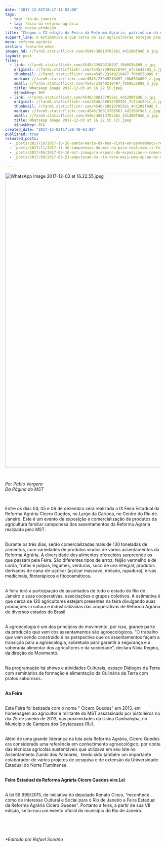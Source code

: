 ```yaml
---
date: "2017-12-03T18:37:11-02:00"
tags:
  - tag: rio-de-janeiro
  - tag: feira-da-reforma-agrária
  - tag: nossa-produção
title: "Chegou a IX edição da Feira da Reforma Agrária, patrimônio da cidade do Rio de Janeiro"
support_line: A estimativa é que cerca de 120 agricultores estejam presentes na feira divulgando suas produções in natura e industrializadas.
menu: reforma agrária
section: featured-news
images_hd: //farm5.staticflickr.com/4546/38813705561_4d1209f9d6_b.jpg
layout: post
files:
  - link: //farm5.staticflickr.com/4545/23949210497_f0b053b809_b.jpg
    original: //farm5.staticflickr.com/4545/23949210497_6fcb642792_o.jpg
    thumbnail: //farm5.staticflickr.com/4545/23949210497_f0b053b809_t.jpg
    medium: //farm5.staticflickr.com/4545/23949210497_f0b053b809_z.jpg
    small: //farm5.staticflickr.com/4545/23949210497_f0b053b809_n.jpg
    title: WhatsApp Image 2017-12-03 at 16.22.55.jpeg
    $$hashKey: 0HY
  - link: //farm5.staticflickr.com/4546/38813705561_4d1209f9d6_b.jpg
    original: //farm5.staticflickr.com/4546/38813705561_7c124e3d1c_o.jpg
    thumbnail: //farm5.staticflickr.com/4546/38813705561_4d1209f9d6_t.jpg
    medium: //farm5.staticflickr.com/4546/38813705561_4d1209f9d6_z.jpg
    small: //farm5.staticflickr.com/4546/38813705561_4d1209f9d6_n.jpg
    title: WhatsApp Image 2017-12-03 at 16.22.55 (2).jpeg
    $$hashKey: 0IA
created_date: "2017-12-03T17:50:48-03:00"
published: true
releated_posts:
  - _posts/2017/10/2017-10-26-santa-maria-da-boa-vista-em-pernambuco-recebe-i-feira-da-reforma-agraria.md
  - _posts/2017/11/2017-11-30-camponeses-do-mst-no-para-realizam-ii-feira-da-reforma-agraria.md
  - _posts/2017/08/2017-08-16-mst-inaugura-espaco-de-exposicao-e-comercializacao-de-produtos-da-reforma-agraria-no-rio-de-janeiro.md
  - _posts/2017/08/2017-08-21-populacao-do-rio-tera-mais-uma-opcao-de-consumo-de-alimentos-saudaveis.md

---
```

<p><img alt="WhatsApp Image 2017-12-03 at 16.22.55.jpeg" height="951" src="//farm5.staticflickr.com/4545/23949210497_f0b053b809_b.jpg" width="700" /></p>

<p>&nbsp;</p>

<p><em>Por Pablo Vergara<br />
Da P&aacute;gina do MST</em></p>

<p>&nbsp;</p>

<p>Entre os dias 04, 05 e 06 de dezembro ser&aacute; realizada a IX Feira Estadual da Reforma Agr&aacute;ria C&iacute;cero Guedes, no Largo da Carioca, no Centro do Rio de Janeiro. Este &eacute; um evento de exposi&ccedil;&atilde;o e comercializa&ccedil;&atilde;o de produtos da agricultura familiar camponesa dos assentamentos da Reforma Agr&aacute;ria realizado pelo&nbsp;MST.</p>

<p><br />
Durante os tr&ecirc;s dias, ser&atilde;o comercializadas mais de 130 toneladas de alimentos, com variedades de produtos vindos de v&aacute;rios assentamentos da Reforma Agr&aacute;ria. A diversidade dos alimentos oferecidos surpreende os que passam pela Feira. S&atilde;o diferentes tipos de arroz, feij&atilde;o vermelho e de corda, frutas e polpas, legumes, verduras, suco de uva integral, produtos derivados de cana-de-a&ccedil;&uacute;car (a&ccedil;&uacute;car mascavo, melado, rapadura), ervas medicinais, fitoter&aacute;picos e fitocosm&eacute;ticos.&nbsp;</p>

<p><br />
A feira ter&aacute; a participa&ccedil;&atilde;o de assentados&nbsp;de todo o estado do Rio de Janeiro e suas cooperativas, associa&ccedil;&otilde;es e grupos coletivos. A estimativa &eacute; que cerca de 120 agricultores estejam presentes na feira divulgando suas produ&ccedil;&otilde;es in natura e industrializadas das cooperativas de Reforma Agr&aacute;ria de diversos estados do Brasil.</p>

<p><br />
A agroecologia &eacute; um dos princ&iacute;pios do movimento, por isso, grande parte da produ&ccedil;&atilde;o que vem dos assentamentos s&atilde;o agroecol&oacute;gicos. &quot;O trabalho que vem sendo constru&iacute;do &eacute; na perspectiva que os assentamentos fa&ccedil;am a transi&ccedil;&atilde;o para a agroecologia, sobretudo para garantir a seguran&ccedil;a e a soberania alimentar dos agricultores e da sociedade&quot;, declara N&iacute;via Regina, da dire&ccedil;&atilde;o do Movimento.</p>

<p><br />
Na programa&ccedil;&atilde;o h&aacute; shows e atividades Culturais,&nbsp;espa&ccedil;o Di&aacute;logos da Terra com semin&aacute;rios de forma&ccedil;&atilde;o e&nbsp;alimenta&ccedil;&atilde;o da Culin&aacute;ria da Terra com pratos saborosos.&nbsp;</p>

<p><br />
<strong>Aa Feira</strong></p>

<p><br />
Esta Feira foi batizada com o nome &quot; C&iacute;cero Guedes&quot; em 2013, em homenagem ao agricultor e militante do MST assassinado por pistoleiros no dia 25 de janeiro de 2013, nas proximidades da Usina Cambahyba, no Munic&iacute;pio de Campos dos Goytacazes (RJ).&nbsp;</p>

<p><br />
Al&eacute;m de uma grande lideran&ccedil;a na luta pela Reforma Agr&aacute;ria, C&iacute;cero Guedes era considerado uma refer&ecirc;ncia em conhecimento agroecol&oacute;gico, por conta das t&eacute;cnicas agr&iacute;colas sustent&aacute;veis que utilizava em seu lote no Assentamento Zumbi dos Palmares,&nbsp; tendo sido tamb&eacute;m um importante colaborador de v&aacute;rios projetos de pesquisa e de extens&atilde;o da Universidade Estadual do Norte Fluminense.</p>

<p><br />
<strong>Feira Estadual da Reforma Agr&aacute;ria C&iacute;cero Guedes vira Lei</strong></p>

<p><br />
A lei 59.999/2015, de iniciativa do deputado Renato Cinco, &ldquo;reconhece como de interesse Cultural e Social para o Rio de Janeiro a Feira Estadual da Reforma Agr&aacute;ria C&iacute;cero Guedes&quot;. Portanto a feira, a partir de sua VII edi&ccedil;&atilde;o, se tornou um evento oficial do munic&iacute;pio do Rio de Janeiro.&nbsp;</p>

<p>&nbsp;</p>

<p>&nbsp;</p>

<p><em>*Editado por Rafael Soriano</em></p>
